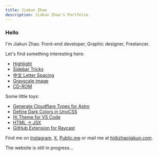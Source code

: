 ```yaml
---
title: Jiakun Zhao
description: Jiakun Zhao's Portfolio.
---
```


### Hello

I'm Jiakun Zhao. Front-end developer, Graphic designer, Freelancer.
<!-- Apart from work, billiards, mahjong, photography and coffee are my whole life. -->

Let's find something interesting here:

- [Highlight](/content/highlight)
- [Sidebar Tricks](/content/sidebar-tricks)
- [中文 Letter Spacing](/content/letter-spacing)
- [Grayscale image](/content/grayscale-image)
- [CD-ROM](/content/cd-rom)

Some little toys:

- [Generate Cloudflare Types for Astro](https://github.com/jiakun-zhao/astro-cloudflare-types)
- [Define Dark Colors in UnoCSS](https://github.com/jiakun-zhao/unocss-preset-colors)
- [Hi Theme for VS Code](https://github.com/jiakun-zhao/vscode-theme-hi)
- [HTML -> JSX](https://github.com/jiakun-zhao/rehype-jsx)
- [GitHub Extension for Raycast](https://github.com/jiakun-zhao/raycast-extension-github)

Find me on [Instagram](https://www.instagram.com/jiakun_zhao), [X](https://x.com/JiakunZhao), [Public.me](https://public.me/jiakun-zhao) or mail me at [hi@zhaojiakun.com](mailto:hi@zhaojiakun.com).

The website is still in progress...